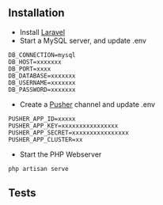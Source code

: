 ## Installation

- Install [Laravel](https://laravel.com/docs/5.8/installation)
- Start a MySQL server, and update .env
```
DB_CONNECTION=mysql
DB_HOST=xxxxxxx
DB_PORT=xxxx
DB_DATABASE=xxxxxxx
DB_USERNAME=xxxxxxx
DB_PASSWORD=xxxxxxx
```
- Create a [Pusher](https://pusher.com/) channel and update .env
```
PUSHER_APP_ID=xxxxx
PUSHER_APP_KEY=xxxxxxxxxxxxxxxx
PUSHER_APP_SECRET=xxxxxxxxxxxxxxxx
PUSHER_APP_CLUSTER=xx
```
- Start the PHP Webserver
```
php artisan serve
```

## Tests
